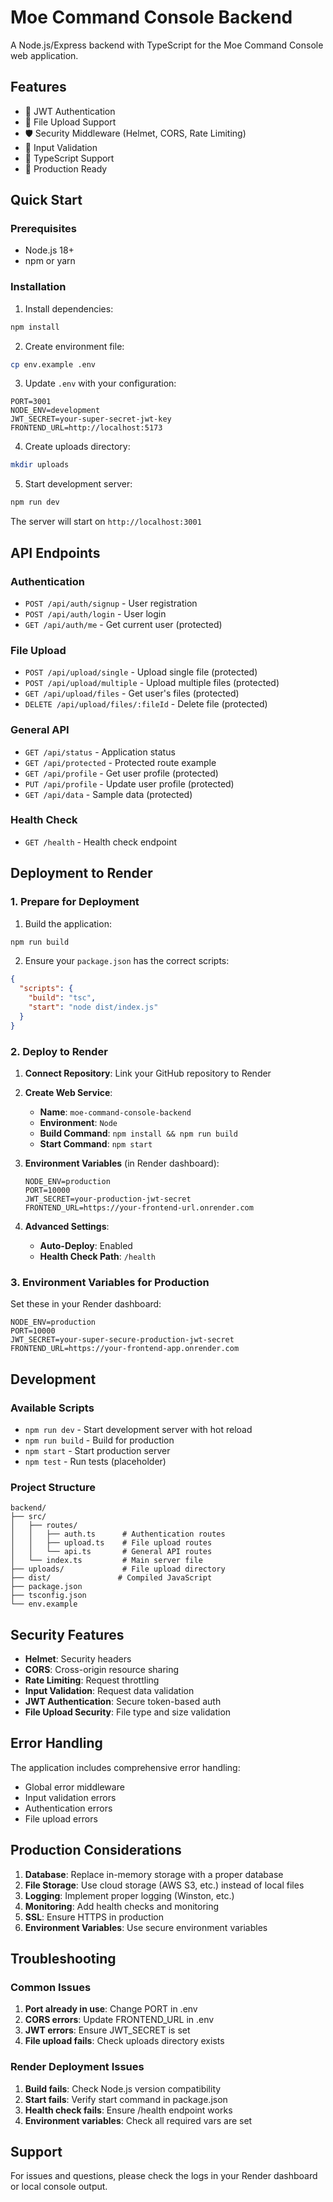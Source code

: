 # Moe Command Console Backend

A Node.js/Express backend with TypeScript for the Moe Command Console web application.

## Features

- 🔐 JWT Authentication
- 📁 File Upload Support
- 🛡️ Security Middleware (Helmet, CORS, Rate Limiting)
- 📝 Input Validation
- 🔄 TypeScript Support
- 🚀 Production Ready

## Quick Start

### Prerequisites

- Node.js 18+ 
- npm or yarn

### Installation

1. Install dependencies:
```bash
npm install
```

2. Create environment file:
```bash
cp env.example .env
```

3. Update `.env` with your configuration:
```env
PORT=3001
NODE_ENV=development
JWT_SECRET=your-super-secret-jwt-key
FRONTEND_URL=http://localhost:5173
```

4. Create uploads directory:
```bash
mkdir uploads
```

5. Start development server:
```bash
npm run dev
```

The server will start on `http://localhost:3001`

## API Endpoints

### Authentication
- `POST /api/auth/signup` - User registration
- `POST /api/auth/login` - User login
- `GET /api/auth/me` - Get current user (protected)

### File Upload
- `POST /api/upload/single` - Upload single file (protected)
- `POST /api/upload/multiple` - Upload multiple files (protected)
- `GET /api/upload/files` - Get user's files (protected)
- `DELETE /api/upload/files/:fileId` - Delete file (protected)

### General API
- `GET /api/status` - Application status
- `GET /api/protected` - Protected route example
- `GET /api/profile` - Get user profile (protected)
- `PUT /api/profile` - Update user profile (protected)
- `GET /api/data` - Sample data (protected)

### Health Check
- `GET /health` - Health check endpoint

## Deployment to Render

### 1. Prepare for Deployment

1. Build the application:
```bash
npm run build
```

2. Ensure your `package.json` has the correct scripts:
```json
{
  "scripts": {
    "build": "tsc",
    "start": "node dist/index.js"
  }
}
```

### 2. Deploy to Render

1. **Connect Repository**: Link your GitHub repository to Render

2. **Create Web Service**:
   - **Name**: `moe-command-console-backend`
   - **Environment**: `Node`
   - **Build Command**: `npm install && npm run build`
   - **Start Command**: `npm start`

3. **Environment Variables** (in Render dashboard):
   ```
   NODE_ENV=production
   PORT=10000
   JWT_SECRET=your-production-jwt-secret
   FRONTEND_URL=https://your-frontend-url.onrender.com
   ```

4. **Advanced Settings**:
   - **Auto-Deploy**: Enabled
   - **Health Check Path**: `/health`

### 3. Environment Variables for Production

Set these in your Render dashboard:

```env
NODE_ENV=production
PORT=10000
JWT_SECRET=your-super-secure-production-jwt-secret
FRONTEND_URL=https://your-frontend-app.onrender.com
```

## Development

### Available Scripts

- `npm run dev` - Start development server with hot reload
- `npm run build` - Build for production
- `npm start` - Start production server
- `npm test` - Run tests (placeholder)

### Project Structure

```
backend/
├── src/
│   ├── routes/
│   │   ├── auth.ts      # Authentication routes
│   │   ├── upload.ts    # File upload routes
│   │   └── api.ts       # General API routes
│   └── index.ts         # Main server file
├── uploads/             # File upload directory
├── dist/               # Compiled JavaScript
├── package.json
├── tsconfig.json
└── env.example
```

## Security Features

- **Helmet**: Security headers
- **CORS**: Cross-origin resource sharing
- **Rate Limiting**: Request throttling
- **Input Validation**: Request data validation
- **JWT Authentication**: Secure token-based auth
- **File Upload Security**: File type and size validation

## Error Handling

The application includes comprehensive error handling:
- Global error middleware
- Input validation errors
- Authentication errors
- File upload errors

## Production Considerations

1. **Database**: Replace in-memory storage with a proper database
2. **File Storage**: Use cloud storage (AWS S3, etc.) instead of local files
3. **Logging**: Implement proper logging (Winston, etc.)
4. **Monitoring**: Add health checks and monitoring
5. **SSL**: Ensure HTTPS in production
6. **Environment Variables**: Use secure environment variables

## Troubleshooting

### Common Issues

1. **Port already in use**: Change PORT in .env
2. **CORS errors**: Update FRONTEND_URL in .env
3. **JWT errors**: Ensure JWT_SECRET is set
4. **File upload fails**: Check uploads directory exists

### Render Deployment Issues

1. **Build fails**: Check Node.js version compatibility
2. **Start fails**: Verify start command in package.json
3. **Health check fails**: Ensure /health endpoint works
4. **Environment variables**: Check all required vars are set

## Support

For issues and questions, please check the logs in your Render dashboard or local console output. 